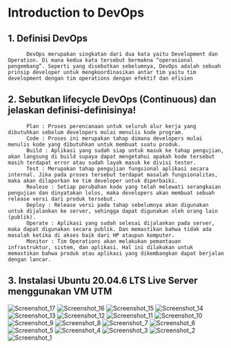 # Introduction to DevOps
## 1. Definisi DevOps
          DevOps merupakan singkatan dari dua kata yaitu Development dan Operation. Di mana kedua kata tersebut bermakna “operasional pengembang”. Seperti yang disebutkan sebelumnya, DevOps adalah sebuah prinsip developer untuk mengkoordinasikan antar tim yaitu tim development dengan tim operations dengan efektif dan efisien

## 2. Sebutkan lifecycle DevOps (Continuous) dan jelaskan definisi-definisinya!
          Plan : Proses perencanaan untuk seluruh alur kerja yang dibutuhkan sebelum developers mulai menulis kode program.
          Code : Proses ini merupakan tahap dimana developers mulai menulis kode yang dibutuhkan untuk membuat suatu produk.
          Build : Aplikasi yang sudah siap untuk masuk ke tahap pengujian, akan langsung di build supaya dapat mengetahui apakah kode tersebut masih terdapat error atau sudah layak masuk ke divisi tester.
          Test : Merupakan tahap pengujian fungsional aplikasi secara internal. Jika pada proses tersebut terdapat masalah fungsionalitas, maka akan dilaporkan ke tim developer untuk diperbaiki.
          Realese : Setiap perubahan kode yang telah melewati serangkaian pengujian dan dinyatakan lolos, maka developers akan membuat sebuah release versi dari produk tersebut.
          Deploy : Release versi pada tahap sebelumnya akan digunakan untuk dijalankan ke server, sehingga dapat digunakan oleh orang lain (publik).
          Operate : Aplikasi yang sudah selesai dijalankan pada server, maka dapat digunakan secara publik. Dan memastikan bahwa tidak ada masalah ketika di akses baik dari HP ataupun komputer.
          Monitor : Tim Operations akan melakukan pemantauan infrastruktur, sistem, dan aplikasi. Hal ini dilakukan untuk memastikan bahwa produk atau aplikasi yang dikembangkan dapat berjalan dengan lancar.
          
## 3. Instalasi Ubuntu 20.04.6 LTS Live Server menggunakan VM UTM
![Screenshot_17](https://github.com/wilsonakbar/devops18-dumbways-WilsonAkbar/assets/132327628/677d81f9-1e95-415f-a338-56bf589a27b6)
![Screenshot_16](https://github.com/wilsonakbar/devops18-dumbways-WilsonAkbar/assets/132327628/1cf814c6-14ea-422c-af01-47c1379d5b03)
![Screenshot_15](https://github.com/wilsonakbar/devops18-dumbways-WilsonAkbar/assets/132327628/698623a0-34c4-4ca8-a28a-da2f331edd6b)
![Screenshot_14](https://github.com/wilsonakbar/devops18-dumbways-WilsonAkbar/assets/132327628/e635e2c2-1b37-49bd-bd7f-66791b109ff1)
![Screenshot_13](https://github.com/wilsonakbar/devops18-dumbways-WilsonAkbar/assets/132327628/097ba2bc-421a-4e34-95f0-cd358ddc720b)
![Screenshot_12](https://github.com/wilsonakbar/devops18-dumbways-WilsonAkbar/assets/132327628/94bc9916-5f76-4e49-9154-52ceea527bc9)
![Screenshot_11](https://github.com/wilsonakbar/devops18-dumbways-WilsonAkbar/assets/132327628/163db4fd-63d8-408e-b724-44a342b592ab)
![Screenshot_10](https://github.com/wilsonakbar/devops18-dumbways-WilsonAkbar/assets/132327628/66cec731-47b8-479e-b914-a6697f5c195e)
![Screenshot_9](https://github.com/wilsonakbar/devops18-dumbways-WilsonAkbar/assets/132327628/2959f174-9301-4706-9fcd-7a9a38958942)
![Screenshot_8](https://github.com/wilsonakbar/devops18-dumbways-WilsonAkbar/assets/132327628/d632eab6-7b20-4572-b3cc-3356bd5f07d7)
![Screenshot_7](https://github.com/wilsonakbar/devops18-dumbways-WilsonAkbar/assets/132327628/c822bcdd-2767-45c8-90b1-611716613e60)
![Screenshot_6](https://github.com/wilsonakbar/devops18-dumbways-WilsonAkbar/assets/132327628/c23c1b4a-b1d2-4dc0-a698-8d6a290f3378)
![Screenshot_5](https://github.com/wilsonakbar/devops18-dumbways-WilsonAkbar/assets/132327628/6429ffef-861d-4ce2-8557-4026f50677c6)
![Screenshot_4](https://github.com/wilsonakbar/devops18-dumbways-WilsonAkbar/assets/132327628/515b26bb-edd6-4407-8c83-1d4a7f71dc0d)
![Screenshot_3](https://github.com/wilsonakbar/devops18-dumbways-WilsonAkbar/assets/132327628/fa225e4c-5001-481f-8d7b-49ac0d0eea5e)
![Screenshot_2](https://github.com/wilsonakbar/devops18-dumbways-WilsonAkbar/assets/132327628/c084b1c2-264b-404a-806d-53ad74588fda)
![Screenshot_1](https://github.com/wilsonakbar/devops18-dumbways-WilsonAkbar/assets/132327628/5e79f520-4745-472f-a9f2-fb72a900b0ff)
